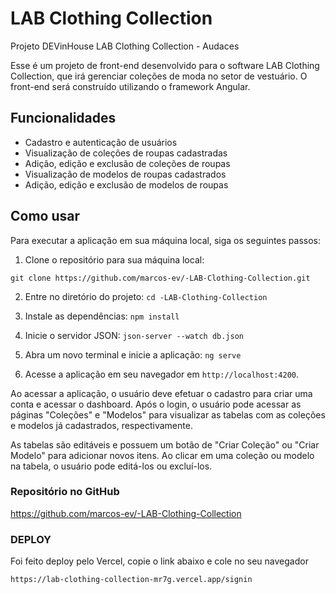 #  LAB Clothing Collection
 Projeto  DEVinHouse LAB Clothing Collection - Audaces


Esse é um projeto de front-end desenvolvido para o software LAB Clothing Collection, que irá gerenciar coleções de moda no setor de vestuário. O front-end será construído utilizando o framework Angular.

## Funcionalidades

- Cadastro e autenticação de usuários
- Visualização de coleções de roupas cadastradas
- Adição, edição e exclusão de coleções de roupas
- Visualização de modelos de roupas cadastrados
- Adição, edição e exclusão de modelos de roupas

## Como usar

Para executar a aplicação em sua máquina local, siga os seguintes passos:

1. Clone o repositório para sua máquina local:

```git clone https://github.com/marcos-ev/-LAB-Clothing-Collection.git```

2. Entre no diretório do projeto:
```cd -LAB-Clothing-Collection```

3. Instale as dependências:
```npm install```

4. Inicie o servidor JSON:
```json-server --watch db.json```

5. Abra um novo terminal e inicie a aplicação:
```ng serve```

6. Acesse a aplicação em seu navegador em `http://localhost:4200`.

Ao acessar a aplicação, o usuário deve efetuar o cadastro para criar uma conta e acessar o dashboard. Após o login, o usuário pode acessar as páginas "Coleções" e "Modelos" para visualizar as tabelas com as coleções e modelos já cadastrados, respectivamente. 

As tabelas são editáveis e possuem um botão de "Criar Coleção" ou "Criar Modelo" para adicionar novos itens. Ao clicar em uma coleção ou modelo na tabela, o usuário pode editá-los ou excluí-los.

### Repositório no GitHub

https://github.com/marcos-ev/-LAB-Clothing-Collection

### DEPLOY

Foi feito deploy pelo Vercel, copie o link abaixo e cole no seu navegador

```https://lab-clothing-collection-mr7g.vercel.app/signin```
